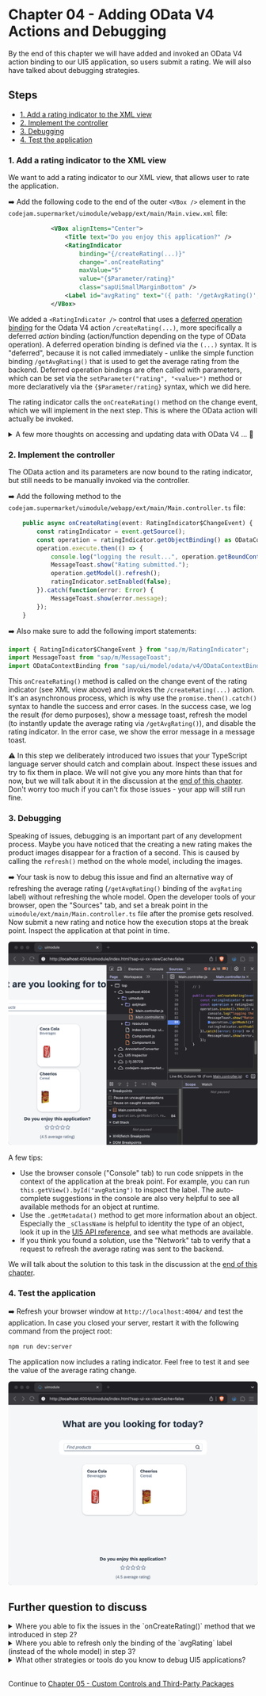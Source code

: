 # Chapter 04 - Adding OData V4 Actions and Debugging

By the end of this chapter we will have added and invoked an OData V4 action binding to our UI5 application, so users submit a rating. We will also have talked about debugging strategies.

## Steps

- [1. Add a rating indicator to the XML view](#1-add-a-rating-indicator-to-the-xml-view)<br>
- [2. Implement the controller](#2-implement-the-controller)<br>
- [3. Debugging](#3-debugging)<br>
- [4. Test the application](#4-test-the-application)<br>

### 1. Add a rating indicator to the XML view

We want to add a rating indicator to our XML view, that allows user to rate the application.

➡️ Add the following code to the end of the outer `<VBox />` element in the `codejam.supermarket/uimodule/webapp/ext/main/Main.view.xml` file:

```xml
			<VBox alignItems="Center">
				<Title text="Do you enjoy this application?" />
				<RatingIndicator
					binding="{/createRating(...)}"
					change=".onCreateRating"
					maxValue="5"
					value="{$Parameter/rating}"
					class="sapUiSmallMarginBottom" />
				<Label id="avgRating" text="({ path: '/getAvgRating()', type: 'sap.ui.model.odata.type.Decimal' } average rating)" />
			</VBox>
```

We added a `<RatingIndicator />` control that uses a [deferred operation binding](https://ui5.sap.com/#/topic/b54f7895b7594c61a83fa7257fa9d13f) for the Odata V4 action `/createRating(...)`, more specifically a deferred *action* binding (action/function depending on the type of OData operation). A deferred operation binding is defined via the `(...)` syntax. It is "deferred", because it is not called immediately - unlike the simple function binding `/getAvgRating()` that is used to get the average rating from the backend. Deferred operation bindings are often called with parameters, which can be set via the `setParameter("rating", "<value>")` method or more declaratively via the `{$Parameter/rating}` syntax, which we did here.

The rating indicator calls the `onCreateRating()` method on the change event, which we will implement in the next step. This is where the OData action will actually be invoked.

<details>
<summary>A few more thoughts on accessing and updating data with OData V4 ... 💬</summary>

<br>

> The [OData V4 model](https://ui5.sap.com/#/api/sap.ui.model.odata.v4.ODataModel) in UI5 does ***not*** allow for direct (or "manual") data model access or manipulation via the `getProperty()` or `setProperty()` methods - unlike the [OData V2 model](https://ui5.sap.com/#/api/sap.ui.model.odata.v2.ODataModel%23methods/Summary) or [JSON model](https://ui5.sap.com/#/api/sap.ui.model.json.JSONModel). Instead, the context API ([ODataContextBinding](https://ui5.sap.com/#/api/sap.ui.model.odata.v4.ODataContextBinding)) plays the most central role and is used to access and manipulate data. It is therefore considered a best practice to use bindings whenever possible. Data model properties (a path in the model) are bound to control properties, which means that changes to the control and therefore the data model (two-way binding) then also automatically update the backend. Simple function bindings or deferred operation bindings like shown above are used to manipulate data (never do "manual" calculations on the client side). This approach requires the backend to be closely aligned with what the client (the UI5 app) wants to do and provide the corresponding actions and functions.
>
> You can read more about the differences between OData V2 and OData V4 in the [UI5 documentation](https://ui5.sap.com/#/topic/abd4d7c7548d4c29ab8364d3904a6d74).

</details>

### 2. Implement the controller

The OData action and its parameters are now bound to the rating indicator, but still needs to be manually invoked via the controller.

➡️ Add the following method to the `codejam.supermarket/uimodule/webapp/ext/main/Main.controller.ts` file:

```typescript
	public async onCreateRating(event: RatingIndicator$ChangeEvent) {
		const ratingIndicator = event.getSource();
		const operation = ratingIndicator.getObjectBinding() as ODataContextBinding;
		operation.execute.then(() => {
			console.log("logging the result...", operation.getBoundContext().getObject());
			MessageToast.show("Rating submitted.");
			operation.getModel().refresh();
			ratingIndicator.setEnabled(false);
		}).catch(function(error: Error) {
			MessageToast.show(error.message);
		});
	}
```

➡️ Also make sure to add the following import statements:

```typescript
import { RatingIndicator$ChangeEvent } from "sap/m/RatingIndicator";
import MessageToast from "sap/m/MessageToast";
import ODataContextBinding from "sap/ui/model/odata/v4/ODataContextBinding";
```

This `onCreateRating()` method is called on the change event of the rating indicator (see XML view above) and invokes the `/createRating(...)` action. It's an asynchronous process, which is why use the `promise.then().catch()` syntax to handle the success and error cases. In the success case, we log the result (for demo purposes), show a message toast, refresh the model (to instantly update the average rating via `/getAvgRating()`), and disable the rating indicator. In the error case, we show the error message in a message toast.

⚠️ In this step we deliberately introduced two issues that your TypeScript language server should catch and complain about. Inspect these issues and try to fix them in place. We will not give you any more hints than that for now, but we will talk about it in the discussion at the [end of this chapter](#further-question-to-discuss). Don't worry too much if you can't fix those issues - your app will still run fine.

### 3. Debugging

Speaking of issues, debugging is an important part of any development process. Maybe you have noticed that the creating a new rating makes the product images disappear for a fraction of a second. This is caused by calling the `refresh()` method on the whole model, including the images.

➡️ Your task is now to debug this issue and find an alternative way of refreshing the average rating (`/getAvgRating()` binding of the `avgRating` label) without refreshing the whole model. Open the developer tools of your browser, open the "Sources" tab, and set a break point in the `uimodule/ext/main/Main.controller.ts` file after the promise gets resolved. Now submit a new rating and notice how the execution stops at the break point. Inspect the application at that point in time.

![breakpoint](./breakpoint.png)

A few tips:
- Use the browser console ("Console" tab) to run code snippets in the context of the application at the break point. For example, you can run `this.getView().byId("avgRating")` to inspect the label. The auto-complete suggestions in the console are also very helpful to see all available methods for an object at runtime.
- Use the `.getMetadata()` method to get more information about an object. Especially the `_sClassName` is helpful to identity the type of an object, look it up in the [UI5 API reference](https://ui5.sap.com/#/api), and see what methods are available.
- If you think you found a solution, use the "Network" tab to verify that a request to refresh the average rating was sent to the backend.

We will talk about the solution to this task in the discussion at the [end of this chapter](#further-question-to-discuss).

### 4. Test the application

➡️ Refresh your browser window at `http://localhost:4004/` and test the application. In case you closed your server, restart it with the following command from the project root:

```bash
npm run dev:server
```

The application now includes a rating indicator. Feel free to test it and see the value of the average rating change.

![application](./application.png)

## Further question to discuss

<details>
<summary>Where you able to fix the issues in the `onCreateRating()` method that we introduced in step 2?</summary>

<br>

> The TS language server complained that the `execute` method of the `ODataBindingContext` is deprecated. Replace it with `invoke()` to fix this. This is a great example of how TS provides a comprehensive experience that feels like the documentation is built into your IDE.
>
> The TS language server also complained that the return value of `operation.getModel()` might possibly be null - potentially resulting in an ugly error when calling `refresh()` on it. You can fix this by using the optional chaining operator `?.`: `operation.getModel()?.refresh()`. This way, `refresh()` will only be called if `getModel()` returns a non-null value. This is a great example of how TS helps you to write more robust code and avoid runtime errors.

</details>

<details>
<summary>Where you able to refresh only the binding of the `avgRating` label (instead of the whole model) in step 3?</summary>

<br>

> The solution is to first use `label.getBinding("text")` to get the composite binding of the label, then use `compositeBinding.getBindings()` to get all property bindings of the composite binding, and finally call `refresh()` on the first binding of the array, which is the `/getAvgRating` function binding. This way, only the average rating is refreshed without affecting the product images. It's not rocket science, but quite the task to work out yourself.
> ```typescript
>   public async onCreateRating(event: RatingIndicator$ChangeEvent) {
>       const ratingIndicator = event.getSource();
>       const operation = ratingIndicator.getObjectBinding() as ODataContextBinding;
>       operation.invoke().then(() => {
>           console.log("logging the result...", operation.getBoundContext().getObject());
>           MessageToast.show("Rating submitted.");
>           const label = this.getView()?.byId("avgRating") as Label
>           const compositeBindings = label.getBinding("text") as CompositeBinding
>           compositeBindings.getBindings()[0].refresh()
>           ratingIndicator.setEnabled(false);
>       }).catch((error: Error) => {
>           MessageToast.show(error.message);
>       });
>   }
>```

</details>

<details>
<summary>What other strategies or tools do you know to debug UI5 applications?</summary>

<br>

> - The [UI5 inspector](https://chromewebstore.google.com/detail/ui5-inspector/bebecogbafbighhaildooiibipcnbngo?hl=de&pli=1) allows you to inspect the UI5 control tree (XML) at runtime, which can be very helpful.
> - UI5 provides built-in tools for diagnostics and testing purposes via [keyboard shortcuts](https://help.sap.com/docs/ABAP_PLATFORM_NEW/468a97775123488ab3345a0c48cadd8f/154844c3ac2a4675a37aeb6259a5e034.html).
</details>

<br>

Continue to [Chapter 05 - Custom Controls and Third-Party Packages](/chapters/05-custom-controls-and-third-party-packages/)
